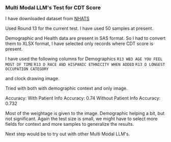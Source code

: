 ### Multi Modal LLM's Test for CDT Score

I have downloaded dataset from [NHATS](https://nhats.org/researcher/data-access)

Used Round 13 for the current test. I have used 50 samples at present. 

Demographic and Health data are present in SAS format. So I had to convert them to XLSX format, I have selected only records where CDT score is present.

I have used the following columns for Demographics 
`R13 WB3 AGE YOU FEEL MOST OF TIME`
`R13 D RACE AND HISPANIC ETHNICITY WHEN ADDED`
`R13 D LONGEST OCCUPATION CATEGORY`

and clock drawing image. 

Tried with both with demographic context and only image. 

Accuracy:
With Patient Info Accuracy: 0.74 
Without Patient Info Accuracy: 0.732

Most of the weightage is given to the image. Demographic helping a bit, but not significant. Again the test size is small, we might have to select more fields for context and more samples to generalize the results.

Next step would be to try out with other Multi Modal LLM's.